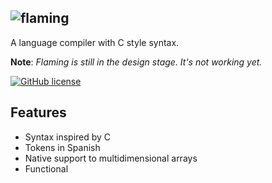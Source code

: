 ![flaming](http://i.imgur.com/G6qqK7r.png?1)
--------
A language compiler with C style syntax.

**Note**: *Flaming is still in the design stage. It's not working yet.*

[![GitHub license](https://img.shields.io/github/license/mashape/apistatus.svg)](https://github.com/davidgasquez/flaming)

## Features
- Syntax inspired by C
- Tokens in Spanish
- Native support to multidimensional arrays
- Functional
